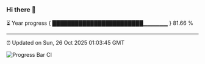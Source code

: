 ### Hi there 👋

⏳ Year progress { ████████████████████████▁▁▁▁▁▁ } 81.66 %

---

⏰ Updated on Sun, 26 Oct 2025 01:03:45 GMT

![Progress Bar CI](https://github.com/code-lakshay/GitHub-Actions-Demo/workflows/Progress%20Bar%20CI/badge.svg)
